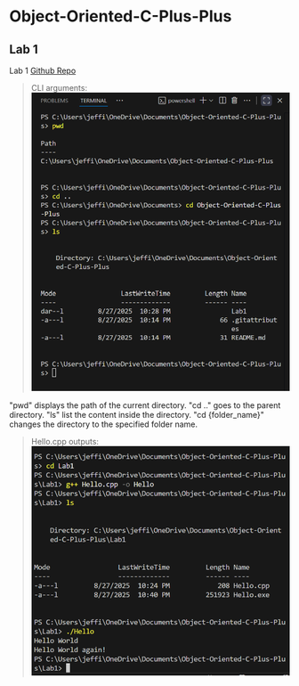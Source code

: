 # Object-Oriented-C-Plus-Plus
## Lab 1
Lab 1 [Github Repo](https://github.com/mjlt42/Object-Oriented-C-Plus-Plus/tree/3c285191c3277c8eb08b30980ab164fff8f7a2ef/Lab%201)

> CLI arguments: 
![alt text](image.png)

"pwd" displays the path of the current directory. 
"cd .." goes to the parent directory. 
"ls" list the content inside the directory. 
"cd {folder_name}" changes the directory to the specified folder name. 

> Hello.cpp outputs:
![alt text](image-1.png)

